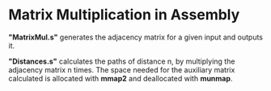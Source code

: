 # Matrix Multiplication in Assembly
**"MatrixMul.s"** generates the adjacency matrix for a given input and outputs it.

**"Distances.s"** calculates the paths of distance n, by multiplying the adjacency matrix n times. 
                  The space needed for the auxiliary matrix calculated is allocated with **mmap2** and deallocated with **munmap**.
